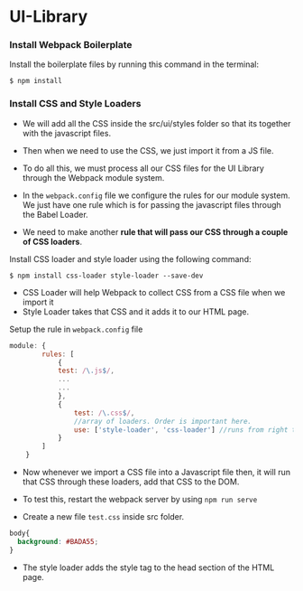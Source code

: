 # UI-Library

### Install Webpack Boilerplate 
Install the boilerplate files by running this command in the terminal:
```
$ npm install
```

### Install CSS and Style Loaders
- We will add all the CSS inside the src/ui/styles folder so that its together with the javascript files.
- Then when we need to use the CSS, we just import it from a JS file.
- To do all this, we must process all our CSS files for the UI Library through the Webpack module system.  

- In the `webpack.config` file we configure the rules for our module system. We just have one rule which is for passing the javascript files through the Babel Loader.
- We need to make another **rule that will pass our CSS through a couple of CSS loaders**.

Install CSS loader and style loader using the following command:
```
$ npm install css-loader style-loader --save-dev
```
- CSS Loader will help Webpack to collect CSS from a CSS file when we import it 
- Style Loader takes that CSS and it adds it to our HTML page.

Setup the rule in `webpack.config` file
```Javascript
module: {
        rules: [
            {
            test: /\.js$/,
            ...
            ...
            },
            {
                test: /\.css$/,
                //array of loaders. Order is important here.
                use: ['style-loader', 'css-loader'] //runs from right to left
            }
        ]
    }
```
- Now whenever we import a CSS file into a Javascript file then, it will run that CSS through these loaders, add that CSS to the DOM.

- To test this, restart the webpack server by using `npm run serve`
- Create a new file `test.css` inside src folder.
```CSS
body{
  background: #BADA55;
}
```
- The style loader adds the style tag to the head section of the HTML page.

